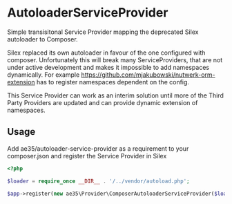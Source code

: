 AutoloaderServiceProvider
=========================


Simple transisitonal Service Provider mapping the deprecated Silex autoloader to Composer.


Silex replaced its own autoloader in favour of the one configured with composer.
Unfortunately this will break many ServiceProviders, that are not under active development and makes it impossible to add namespaces dynamically.
For example https://github.com/mjakubowski/nutwerk-orm-extension has to register namespaces dependent on the config.

This Service Provider can work as an interim solution until more of the Third Party Providers are updated and can provide dynamic extension of namespaces.



Usage
-----

Add ae35/autoloader-service-provider as a requirement to your composer.json and register the Service Provider in Silex

```php
<?php

$loader = require_once __DIR__ . '/../vendor/autoload.php';

$app->register(new ae35\Provider\ComposerAutoloaderServiceProvider($loader));
```
